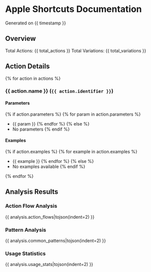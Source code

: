 # Apple Shortcuts Documentation

Generated on {{ timestamp }}

## Overview

Total Actions: {{ total_actions }}
Total Variations: {{ total_variations }}

## Action Details

{% for action in actions %}

### {{ action.name }} (`{{ action.identifier }}`)

#### Parameters

{% if action.parameters %}
{% for param in action.parameters %}

- {{ param }}
{% endfor %}
{% else %}
- No parameters
{% endif %}

#### Examples

{% if action.examples %}
{% for example in action.examples %}

- {{ example }}
{% endfor %}
{% else %}
- No examples available
{% endif %}

{% endfor %}

## Analysis Results

### Action Flow Analysis

{{ analysis.action_flows|tojson(indent=2) }}

### Pattern Analysis

{{ analysis.common_patterns|tojson(indent=2) }}

### Usage Statistics

{{ analysis.usage_stats|tojson(indent=2) }}
